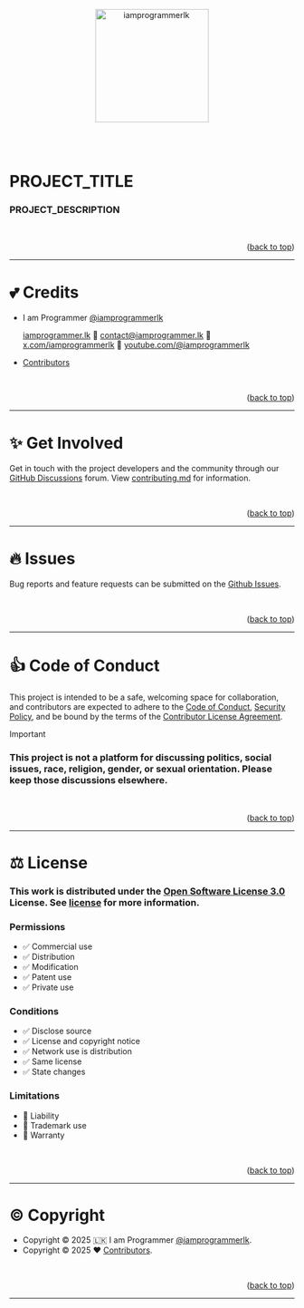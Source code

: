 <a name="readme-top"></a>

<br><br>

<div align="center" style="text-align: center;">
  <a href="https://github.com/iamprogrammerlk">
    <img src="https://avatars.githubusercontent.com/u/17584831?v=4" alt="iamprogrammerlk" width="200">
  </a>
</div>

<br><br>

# PROJECT_TITLE

### PROJECT_DESCRIPTION

<br>
<p align="right">(<a href="#readme-top">back to top</a>)</p>

---

# 💕 Credits

- I am Programmer [@iamprogrammerlk](https://github.com/iamprogrammerlk)

  [iamprogrammer.lk](https://iamprogrammer.lk) 🔸 [contact@iamprogrammer.lk](mailto:contact@iamprogrammer.lk) 🔸 [x.com/iamprogrammerlk](https://x.com/iamprogrammerlk) 🔸 [youtube.com/@iamprogrammerlk](https://youtube.com/@iamprogrammerlk)

- [Contributors](/../../graphs/contributors)

<br>
<p align="right">(<a href="#readme-top">back to top</a>)</p>

---

# ✨ Get Involved

Get in touch with the project developers and the community through our [GitHub Discussions](/../../discussions) forum. View [contributing.md](/contributing.md) for information.

<br>
<p align="right">(<a href="#readme-top">back to top</a>)</p>

---

# 🔥 Issues

Bug reports and feature requests can be submitted on the [Github Issues](/../../issues).

<br>
<p align="right">(<a href="#readme-top">back to top</a>)</p>

---

# 👍 Code of Conduct

This project is intended to be a safe, welcoming space for collaboration, and contributors are expected to adhere to the [Code of Conduct](/code_of_conduct.md), [Security Policy](/security.md), and be bound by the terms of the [Contributor License Agreement](/contributor_license_agreement.md).

> [!IMPORTANT]
>
> ### This project is not a platform for discussing politics, social issues, race, religion, gender, or sexual orientation. Please keep those discussions elsewhere.

<br>
<p align="right">(<a href="#readme-top">back to top</a>)</p>

---

# ⚖️ License

### This work is distributed under the [Open Software License 3.0](https://choosealicense.com/licenses/osl-3.0/) License. See [license](/license.md) for more information.

### Permissions

- ✅ Commercial use
- ✅ Distribution
- ✅ Modification
- ✅ Patent use
- ✅ Private use

### Conditions

- ✅ Disclose source
- ✅ License and copyright notice
- ✅ Network use is distribution
- ✅ Same license
- ✅ State changes

### Limitations

- 🚫 Liability
- 🚫 Trademark use
- 🚫 Warranty

<br>
<p align="right">(<a href="#readme-top">back to top</a>)</p>

---

# ©️ Copyright

- Copyright © 2025 🇱🇰 I am Programmer [@iamprogrammerlk](https://github.com/iamprogrammerlk).
- Copyright © 2025 ❤️ [Contributors](/../../graphs/contributors).

<br>
<p align="right">(<a href="#readme-top">back to top</a>)</p>

---
